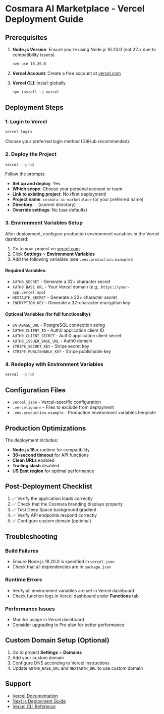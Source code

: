 # Cosmara AI Marketplace - Vercel Deployment Guide

## Prerequisites

1. **Node.js Version**: Ensure you're using Node.js 18.20.0 (not 22.x due to compatibility issues)
   ```bash
   nvm use 18.20.0
   ```

2. **Vercel Account**: Create a free account at [vercel.com](https://vercel.com)

3. **Vercel CLI**: Install globally
   ```bash
   npm install -g vercel
   ```

## Deployment Steps

### 1. Login to Vercel
```bash
vercel login
```
Choose your preferred login method (GitHub recommended).

### 2. Deploy the Project
```bash
vercel --prod
```

Follow the prompts:
- **Set up and deploy**: Yes
- **Which scope**: Choose your personal account or team
- **Link to existing project**: No (first deployment)
- **Project name**: `cosmara-ai-marketplace` (or your preferred name)
- **Directory**: `.` (current directory)
- **Override settings**: No (use defaults)

### 3. Environment Variables Setup

After deployment, configure production environment variables in the Vercel dashboard:

1. Go to your project on [vercel.com](https://vercel.com)
2. Click **Settings** > **Environment Variables**
3. Add the following variables (see `.env.production.example`):

#### Required Variables:
- `AUTH0_SECRET` - Generate a 32+ character secret
- `AUTH0_BASE_URL` - Your Vercel domain (e.g., `https://your-app.vercel.app`)
- `NEXTAUTH_SECRET` - Generate a 32+ character secret
- `ENCRYPTION_KEY` - Generate a 32-character encryption key

#### Optional Variables (for full functionality):
- `DATABASE_URL` - PostgreSQL connection string
- `AUTH0_CLIENT_ID` - Auth0 application client ID
- `AUTH0_CLIENT_SECRET` - Auth0 application client secret
- `AUTH0_ISSUER_BASE_URL` - Auth0 domain
- `STRIPE_SECRET_KEY` - Stripe secret key
- `STRIPE_PUBLISHABLE_KEY` - Stripe publishable key

### 4. Redeploy with Environment Variables
```bash
vercel --prod
```

## Configuration Files

- `vercel.json` - Vercel-specific configuration
- `.vercelignore` - Files to exclude from deployment
- `.env.production.example` - Production environment variables template

## Production Optimizations

The deployment includes:
- **Node.js 18.x** runtime for compatibility
- **30-second timeout** for API functions
- **Clean URLs** enabled
- **Trailing slash** disabled
- **US East region** for optimal performance

## Post-Deployment Checklist

1. ✅ Verify the application loads correctly
2. ✅ Check that the Cosmara branding displays properly
3. ✅ Test Deep Space background gradient
4. ✅ Verify API endpoints respond correctly
5. ✅ Configure custom domain (optional)

## Troubleshooting

### Build Failures
- Ensure Node.js 18.20.0 is specified in `vercel.json`
- Check that all dependencies are in `package.json`

### Runtime Errors
- Verify all environment variables are set in Vercel dashboard
- Check function logs in Vercel dashboard under **Functions** tab

### Performance Issues
- Monitor usage in Vercel dashboard
- Consider upgrading to Pro plan for better performance

## Custom Domain Setup (Optional)

1. Go to project **Settings** > **Domains**
2. Add your custom domain
3. Configure DNS according to Vercel instructions
4. Update `AUTH0_BASE_URL` and `NEXTAUTH_URL` to use custom domain

## Support

- [Vercel Documentation](https://vercel.com/docs)
- [Next.js Deployment Guide](https://nextjs.org/docs/deployment)
- [Vercel CLI Reference](https://vercel.com/docs/cli)